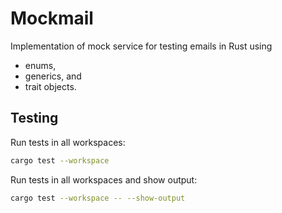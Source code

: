 # Mockmail

Implementation of mock service for testing emails in Rust using

- enums,
- generics, and
- trait objects.

## Testing

Run tests in all workspaces:

``` bash
cargo test --workspace
```

Run tests in all workspaces and show output:

``` bash
cargo test --workspace -- --show-output
```
